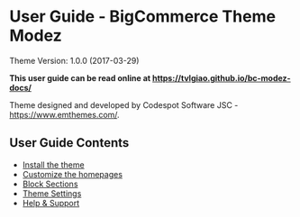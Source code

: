 # User Guide - BigCommerce Theme Modez

Theme Version: 1.0.0 (2017-03-29)

__This user guide can be read online at <https://tvlgiao.github.io/bc-modez-docs/>__

Theme designed and developed by Codespot Software JSC - <https://www.emthemes.com/>.

## User Guide Contents

* [Install the theme](installation.md)
* [Customize the homepages](customization.md)
* [Block Sections](sections.md)
* [Theme Settings](settings.md)
* [Help & Support](support.md)